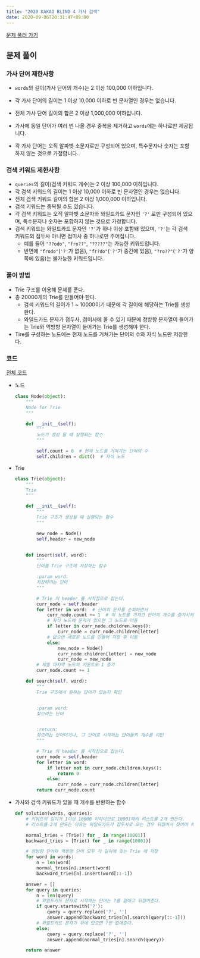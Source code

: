 ```yaml
---
title: "2020 KAKAO BLIND 4 가사 검색"
date: 2020-09-06T20:31:47+09:00
---
```


[문제 풀러 가기](https://programmers.co.kr/learn/courses/30/lessons/60060)



## 문제 풀이

### 가사 단어 제한사항

- `words`의 길이(가사 단어의 개수)는 2 이상 100,000 이하입니다.

- 각 가사 단어의 길이는 1 이상 10,000 이하로 빈 문자열인 경우는 없습니다.

- 전체 가사 단어 길이의 합은 2 이상 1,000,000 이하입니다.

- 가사에 동일 단어가 여러 번 나올 경우 중복을 제거하고 `words`에는 하나로만 제공됩니다.

- 각 가사 단어는 오직 알파벳 소문자로만 구성되어 있으며, 특수문자나 숫자는 포함하지 않는 것으로 가정합니다.

  

### 검색 키워드 제한사항

- `queries`의 길이(검색 키워드 개수)는 2 이상 100,000 이하입니다.
- 각 검색 키워드의 길이는 1 이상 10,000 이하로 빈 문자열인 경우는 없습니다.
- 전체 검색 키워드 길이의 합은 2 이상 1,000,000 이하입니다.
- 검색 키워드는 중복될 수도 있습니다.
- 각 검색 키워드는 오직 알파벳 소문자와 와일드카드 문자인 `'?'` 로만 구성되어 있으며, 특수문자나 숫자는 포함하지 않는 것으로 가정합니다.
- 검색 키워드는 와일드카드 문자인 `'?'`가 하나 이상 포함돼 있으며, `'?'`는 각 검색 키워드의 접두사 아니면 접미사 중 하나로만 주어집니다.
  - 예를 들어 `"??odo"`, `"fro??"`, `"?????"`는 가능한 키워드입니다.
  - 반면에 `"frodo"`(`'?'`가 없음), `"fr?do"`(`'?'`가 중간에 있음), `"?ro??"`(`'?'`가 양쪽에 있음)는 불가능한 키워드입니다.



### 풀이 방법

- Trie 구조를 이용해 문제를 푼다.
- 총 20000개의 Trie를 만들어야 한다.
  - 검색 키워드의 길이가 1 ~ 10000이기 때문에 각 길이에 해당하는 Trie를 생성한다.
  - 와일드카드 문자가 접두사, 접미사에 올 수 있기 때문에 정방향 문자열이 들어가는 Trie와 역방향 문자열이 들어가는 Trie를 생성해야 한다.
- Tire를 구성하는 노드에는 현재 노드를 거쳐가는 단어의 수와 자식 노드만 저장한다.



### 코드

[전체 코드](https://github.com/hhk9292/algorithm/blob/master/2020KAKAOBLIND/4.py)

- 노드

  ```python
  class Node(object):
      """
      Node for Trie
      """
  
      def __init__(self):
          """
          노드가 생성 될 때 실행되는 함수
          """
  
          self.count = 0  # 현재 노드를 거쳐가는 단어의 수
          self.children = dict()  # 자식 노드
  ```



- Trie

  ```python
  class Trie(object):
      """
      Trie
      """
  
      def __init__(self):
          """
          Trie 구조가 생성될 때 실행되는 함수
          """
  
          new_node = Node()
          self.header = new_node
  
  
      def insert(self, word):
          """
          단어를 Trie 구조에 저장하는 함수
  
          :param word:
          저장하려는 단어
          """
  
          # Trie 의 header 를 시작점으로 잡는다.
          curr_node = self.header
          for letter in word:  # 단어의 문자를 순회하면서
              curr_node.count += 1  # 이 노드를 거쳐간 단어의 개수를 증가시켜준다.
              # 자식 노드에 문자가 있으면 그 노드로 이동
              if letter in curr_node.children.keys():
                  curr_node = curr_node.children[letter]
              # 없으면 새로운 노드를 만들어 저장 후 이동
              else:
                  new_node = Node()
                  curr_node.children[letter] = new_node
                  curr_node = new_node
          # 제일 마지막 노드의 카운트도 1 증가
          curr_node.count += 1
  
      def search(self, word):
          """
          Trie 구조에서 원하는 단어가 있는지 확인
  
  
          :param word:
          찾으려는 단어
  
  
          :return:
          찾으려는 단어이거나, 그 단어로 시작하는 단어들의 개수를 리턴
          """
  
          # Trie 의 header 를 시작점으로 잡는다.
          curr_node = self.header
          for letter in word:
              if letter not in curr_node.children.keys():
                  return 0
              else:
                  curr_node = curr_node.children[letter]
          return curr_node.count
  ```



- 가사와 검색 키워드가 있을 때 개수를 반환하는 함수

  ```python
  def solution(words, queries):
      # 키워드의 길이가 1이상 10000 이하이므로 10001짜리 리스트를 2개 만든다.
      # 리스트를 2개 만드는 이유는 와일드카드가 접두사로 오는 경우 뒤집어서 찾아야 하기 때문
  
      normal_tries = [Trie() for _ in range(10001)]
      backward_tries = [Trie() for _ in range(10001)]
  
      # 정방향 단어와 역방향 단어 모두 각 길이에 맞는 Trie 에 저장
      for word in words:
          n = len(word)
          normal_tries[n].insert(word)
          backward_tries[n].insert(word[::-1])
  
      answer = []
      for query in queries:
          n = len(query)
          # 와일드카드 문자로 시작하는 단어는 ?를 없애고 뒤집어준다.
          if query.startswith('?'):
              query = query.replace('?', '')
              answer.append(backward_tries[n].search(query[::-1]))
          # 와일드카드 문자가 뒤에 있으면 ?만 없애준다.
          else:
              query = query.replace('?', '')
              answer.append(normal_tries[n].search(query))
  
      return answer
  ```

  




